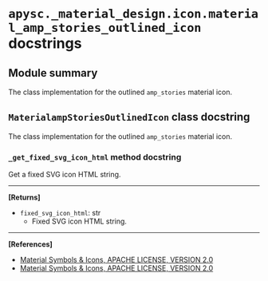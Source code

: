 # `apysc._material_design.icon.material_amp_stories_outlined_icon` docstrings

## Module summary

The class implementation for the outlined `amp_stories` material icon.

## `MaterialampStoriesOutlinedIcon` class docstring

The class implementation for the outlined `amp_stories` material icon.

### `_get_fixed_svg_icon_html` method docstring

Get a fixed SVG icon HTML string.<hr>

**[Returns]**

- `fixed_svg_icon_html`: str
  - Fixed SVG icon HTML string.

<hr>

**[References]**

- [Material Symbols & Icons, APACHE LICENSE, VERSION 2.0](https://fonts.google.com/icons?icon.size=24&icon.color=%23e8eaed)
- [Material Symbols & Icons, APACHE LICENSE, VERSION 2.0](https://www.apache.org/licenses/LICENSE-2.0.html)